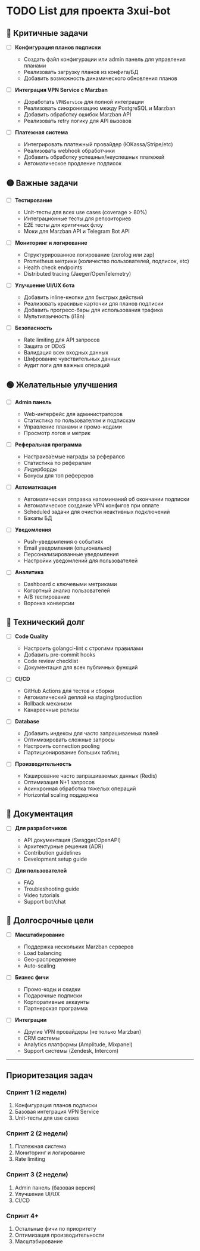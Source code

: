 # TODO List для проекта 3xui-bot

## 🔴 Критичные задачи

- [ ] **Конфигурация планов подписки**
  - Создать файл конфигурации или admin панель для управления планами
  - Реализовать загрузку планов из конфига/БД
  - Добавить возможность динамического обновления планов

- [ ] **Интеграция VPN Service с Marzban**
  - Доработать `VPNService` для полной интеграции
  - Реализовать синхронизацию между PostgreSQL и Marzban
  - Добавить обработку ошибок Marzban API
  - Реализовать retry логику для API вызовов

- [ ] **Платежная система**
  - Интегрировать платежный провайдер (ЮKassa/Stripe/etc)
  - Реализовать webhook обработчики
  - Добавить обработку успешных/неуспешных платежей
  - Автоматическое продление подписок

## 🟡 Важные задачи

- [ ] **Тестирование**
  - Unit-тесты для всех use cases (coverage > 80%)
  - Интеграционные тесты для репозиториев
  - E2E тесты для критичных флоу
  - Моки для Marzban API и Telegram Bot API

- [ ] **Мониторинг и логирование**
  - Структурированное логирование (zerolog или zap)
  - Prometheus метрики (количество пользователей, подписок, etc)
  - Health check endpoints
  - Distributed tracing (Jaeger/OpenTelemetry)

- [ ] **Улучшение UI/UX бота**
  - Добавить inline-кнопки для быстрых действий
  - Реализовать красивые карточки для планов подписки
  - Добавить прогресс-бары для использования трафика
  - Мультиязычность (i18n)

- [ ] **Безопасность**
  - Rate limiting для API запросов
  - Защита от DDoS
  - Валидация всех входных данных
  - Шифрование чувствительных данных
  - Аудит логи для важных операций

## 🟢 Желательные улучшения

- [ ] **Admin панель**
  - Web-интерфейс для администраторов
  - Статистика по пользователям и подпискам
  - Управление планами и промо-кодами
  - Просмотр логов и метрик

- [ ] **Реферальная программа**
  - Настраиваемые награды за рефералов
  - Статистика по рефералам
  - Лидерборды
  - Бонусы для топ рефереров

- [ ] **Автоматизация**
  - Автоматическая отправка напоминаний об окончании подписки
  - Автоматическое создание VPN конфигов при оплате
  - Scheduled задачи для очистки неактивных подключений
  - Бэкапы БД

- [ ] **Уведомления**
  - Push-уведомления о событиях
  - Email уведомления (опционально)
  - Персонализированные уведомления
  - Настройки уведомлений для пользователей

- [ ] **Аналитика**
  - Dashboard с ключевыми метриками
  - Когортный анализ пользователей
  - A/B тестирование
  - Воронка конверсии

## 🔵 Технический долг

- [ ] **Code Quality**
  - Настроить golangci-lint с строгими правилами
  - Добавить pre-commit hooks
  - Code review checklist
  - Документация для всех публичных функций

- [ ] **CI/CD**
  - GitHub Actions для тестов и сборки
  - Автоматический деплой на staging/production
  - Rollback механизм
  - Канареечные релизы

- [ ] **Database**
  - Добавить индексы для часто запрашиваемых полей
  - Оптимизировать сложные запросы
  - Настроить connection pooling
  - Партиционирование больших таблиц

- [ ] **Производительность**
  - Кэширование часто запрашиваемых данных (Redis)
  - Оптимизация N+1 запросов
  - Асинхронная обработка тяжелых операций
  - Horizontal scaling поддержка

## 📝 Документация

- [ ] **Для разработчиков**
  - API документация (Swagger/OpenAPI)
  - Архитектурные решения (ADR)
  - Contribution guidelines
  - Development setup guide

- [ ] **Для пользователей**
  - FAQ
  - Troubleshooting guide
  - Video tutorials
  - Support bot/chat

## 🎯 Долгосрочные цели

- [ ] **Масштабирование**
  - Поддержка нескольких Marzban серверов
  - Load balancing
  - Geo-распределение
  - Auto-scaling

- [ ] **Бизнес фичи**
  - Промо-коды и скидки
  - Подарочные подписки
  - Корпоративные аккаунты
  - Партнерская программа

- [ ] **Интеграции**
  - Другие VPN провайдеры (не только Marzban)
  - CRM системы
  - Analytics платформы (Amplitude, Mixpanel)
  - Support системы (Zendesk, Intercom)

---

## Приоритезация задач

### Спринт 1 (2 недели)
1. Конфигурация планов подписки
2. Базовая интеграция VPN Service
3. Unit-тесты для use cases

### Спринт 2 (2 недели)
1. Платежная система
2. Мониторинг и логирование
3. Rate limiting

### Спринт 3 (2 недели)
1. Admin панель (базовая версия)
2. Улучшение UI/UX
3. CI/CD

### Спринт 4+
1. Остальные фичи по приоритету
2. Оптимизация производительности
3. Масштабирование

